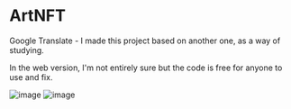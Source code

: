 # ArtNFT

Google Translate - I made this project based on another one, as a way of studying.


In the web version, I'm not entirely sure but the code is free for anyone to use and fix.

![image](https://user-images.githubusercontent.com/96708137/149954896-d0aeb7ff-43f7-4e6f-ba3b-0d538b2e8945.png)
![image](https://user-images.githubusercontent.com/96708137/149954738-432bbdf4-f40b-4e5d-ab55-fbea8e2ac6f5.png)
